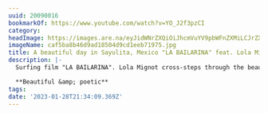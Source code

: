 ```yaml
---
uuid: 20090016
bookmarkOf: https://www.youtube.com/watch?v=YO_J2f3pzCI
category: 
headImage: https://images.are.na/eyJidWNrZXQiOiJhcmVuYV9pbWFnZXMiLCJrZXkiOiIyMDA5MDAxNi9vcmlnaW5hbF9jYWY1YmE4YjQ2ZDlhZDE4NTA0ZDljZDFlZWI3MTk3NS5qcGciLCJlZGl0cyI6eyJyZXNpemUiOnsid2lkdGgiOjEyMDAsImhlaWdodCI6MTIwMCwiZml0IjoiaW5zaWRlIiwid2l0aG91dEVubGFyZ2VtZW50Ijp0cnVlfSwid2VicCI6eyJxdWFsaXR5Ijo5MH0sImpwZWciOnsicXVhbGl0eSI6OTB9LCJyb3RhdGUiOm51bGx9fQ==?bc=0
imageName: caf5ba8b46d9ad18504d9cd1eeb71975.jpg
title: A beautiful day in Sayulita, Mexico "LA BAILARINA" feat. Lola Mignot
description: |-
  Surfing film "LA BAILARINA". Lola Mignot cross-steps through the beautiful town and waves in Sayulita, Mexico. Film by Alex Patrick.

  **Beautiful &amp; poetic**
tags: 
date: '2023-01-28T21:34:09.369Z'
---
```

